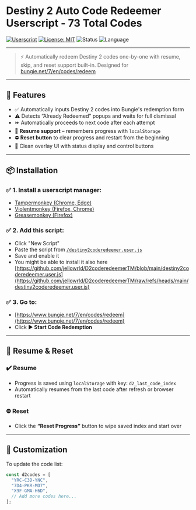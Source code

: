 # Destiny 2 Auto Code Redeemer Userscript - 73 Total Codes

[![Userscript](https://img.shields.io/badge/userscript-install-green.svg?logo=greasemonkey)](https://www.bungie.net/7/en/codes/redeem)
[![License: MIT](https://img.shields.io/badge/license-MIT-blue.svg)](LICENSE)
![Status](https://img.shields.io/badge/status-active-brightgreen)
![Language](https://img.shields.io/badge/language-JavaScript-yellow)

---

> ⚡ Automatically redeem Destiny 2 codes one-by-one with resume, skip, and reset support built-in. Designed for [bungie.net/7/en/codes/redeem](https://www.bungie.net/7/en/codes/redeem)

---

## 🚀 Features

- ✅ Automatically inputs Destiny 2 codes into Bungie's redemption form
- ⚠️ Detects “Already Redeemed” popups and waits for full dismissal
- ⏩ Automatically proceeds to next code after each attempt
- 💾 **Resume support** – remembers progress with `localStorage`
- ⛔ **Reset button** to clear progress and restart from the beginning
- 🧼 Clean overlay UI with status display and control buttons

---

## 📦 Installation

### ✅ 1. Install a userscript manager:
- [Tampermonkey (Chrome, Edge)](https://tampermonkey.net/)
- [Violentmonkey (Firefox, Chrome)](https://violentmonkey.github.io/)
- [Greasemonkey (Firefox)](https://addons.mozilla.org/en-US/firefox/addon/greasemonkey/)

### ✅ 2. Add this script:
- Click "New Script"
- Paste the script from [`/destiny2coderedeemer.user.js`](./destiny2coderedeemer.user.js)
- Save and enable it
- You might be able to install it also here [https://github.com/jellowrld/D2coderedeemerTM/blob/main/destiny2coderedeemer.user.js](https://github.com/jellowrld/D2coderedeemerTM/raw/refs/heads/main/destiny2coderedeemer.user.js)

### ✅ 3. Go to:
- [https://www.bungie.net/7/en/codes/redeem](https://www.bungie.net/7/en/codes/redeem)
- Click **▶ Start Code Redemption**

---

## 🔁 Resume & Reset

### ✔️ Resume
- Progress is saved using `localStorage` with key: `d2_last_code_index`
- Automatically resumes from the last code after refresh or browser restart

### ⛔ Reset
- Click the **“Reset Progress”** button to wipe saved index and start over

---

## 🧠 Customization

To update the code list:

```js
const d2codes = [
  "YRC-C3D-YNC",
  "7D4-PKR-MD7",
  "X9F-GMA-H6D",
  // Add more codes here...
];

